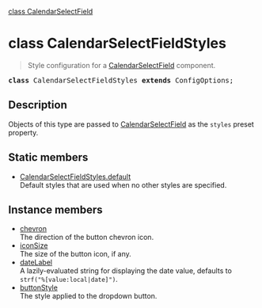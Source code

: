 [class CalendarSelectField](CalendarSelectField.md)

# class CalendarSelectFieldStyles

> Style configuration for a [CalendarSelectField](CalendarSelectField.md) component.

<pre class="docgen_signature"><b>class</b> CalendarSelectFieldStyles <b>extends</b> ConfigOptions;</pre>

## Description

Objects of this type are passed to [CalendarSelectField](CalendarSelectField.md) as the `styles` preset property.

## Static members

- [<!--{ref:property}-->CalendarSelectFieldStyles.default](CalendarSelectFieldStyles_default.md) <!--{refchip:static}-->\
    Default styles that are used when no other styles are specified.

## Instance members

- [<!--{ref:property}-->chevron](CalendarSelectFieldStyles_chevron.md) \
    The direction of the button chevron icon.
- [<!--{ref:property}-->iconSize](CalendarSelectFieldStyles_iconSize.md) \
    The size of the button icon, if any.
- [<!--{ref:property}-->dateLabel](CalendarSelectFieldStyles_dateLabel.md) \
    A lazily-evaluated string for displaying the date value, defaults to `strf("%[value:local|date]")`.
- [<!--{ref:property}-->buttonStyle](CalendarSelectFieldStyles_buttonStyle.md) \
    The style applied to the dropdown button.